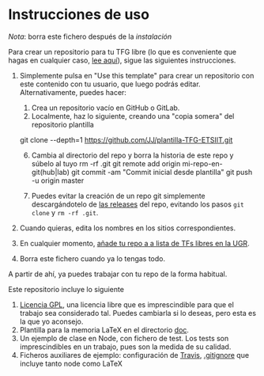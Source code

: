 # Instrucciones de uso

*Nota*: borra este fichero después de la *instalación*

Para crear un repositorio para tu TFG libre (lo que es conveniente que
hagas en cualquier
caso,
[lee aquí](https://medium.com/@jjmerelo/por-qu%C3%A9-c%C3%B3mo-cuando-y-d%C3%B3nde-debes-liberar-tu-trabajo-fin-de-grado-m%C3%A1ster-tesis-bb0393a235b1)),
sigue las siguientes instrucciones.

1. Simplemente pulsa en "Use this template" para crear un repositorio
   con este contenido con tu usuario, que luego podrás
   editar. Alternativamente, puedes hacer:
   1. Crea un repositorio vacío en GitHub o GitLab.
   2. Localmente, haz lo siguiente, creando una "copia somera" del
   repositorio plantilla

    git clone --depth=1 https://github.com/JJ/plantilla-TFG-ETSIIT.git

   6. Cambia al directorio del repo y borra la historia de este repo y súbelo al tuyo
   rm -rf .git
   git remote add origin mi-repo-en-git(hub|lab)
   git commit -am "Commit inicial desde plantilla"
   git push -u origin master
   
   7. Puedes evitar la creación de un repo git simplemente descargándotelo
   de
   [las releases](https://github.com/JJ/plantilla-TFG-ETSIIT/releases)
   del repo, evitando los pasos `git clone` y `rm -rf .git`.

3. Cuando quieras, edita los nombres en los sitios correspondientes.
4. En cualquier
   momento,
   [añade tu repo a a lista de TFs libres en la UGR](https://github.com/JJ/TF-libres-UGR/).
5. Borra este fichero cuando ya lo tengas todo.

A partir de ahí, ya puedes trabajar con tu repo de la forma habitual.

Este repositorio incluye lo siguiente

1. [Licencia GPL](LICENSE), una licencia libre que es imprescindible
   para que el trabajo sea considerado tal. Puedes cambiarla si lo
   deseas, pero esta es la que yo aconsejo.
1. Plantilla para la memoria LaTeX en el directorio [doc](doc).
2. Un ejemplo de clase en Node, con fichero de test. Los tests son
   imprescindibles en un trabajo, pues son la medida de su calidad.
3. Ficheros auxiliares de ejemplo: configuración
   de [Travis](https://travis-ci.org), [.gitignore](.gitignore) que
   incluye tanto node como LaTeX
